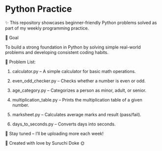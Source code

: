 # Python Practice 


✨ This repository showcases beginner-friendly Python problems solved as part of my weekly programming practice.


🎯 Goal

To build a strong foundation in Python by solving simple real-world problems and developing consistent coding habits.


🌟 Problem List:

1. calculator.py – A simple calculator for basic math operations.

2. even_odd_checker.py – Checks whether a number is even or odd.

3. age_category.py – Categorizes a person as minor, adult, or senior.

4. multiplication_table.py – Prints the multiplication table of a given number.

5. marksheet.py – Calculates average marks and result (pass/fail).

6. days_to_seconds.py – Converts days into seconds.


📌 Stay tuned – I’ll be uploading more each week!

💛 Created with love by Suruchi Doke 🌞
